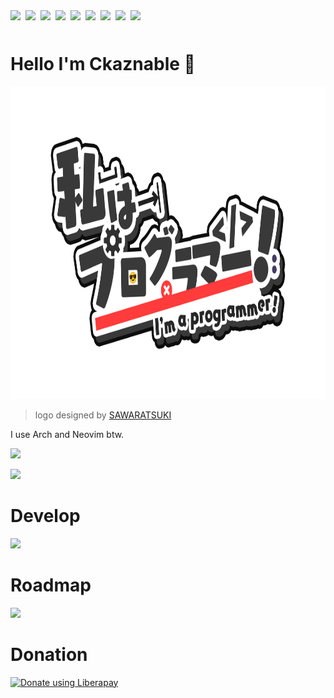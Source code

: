 <div style="display: flex; gap: 8px; flex-wrap: wrap; flex-direction: row;">

<img src="https://api.visitorbadge.io/api/visitors?path=ckaznable&countColor=%23ff8a65" height="30">
<img src="https://img.shields.io/badge/git-%23F05033.svg?style=for-the-badge&logo=git&logoColor=white" height="30">
<img src="https://img.shields.io/badge/Android-3DDC84?style=for-the-badge&logo=android&logoColor=white" height="30">
<img src="https://img.shields.io/badge/Linux-FCC624?style=for-the-badge&logo=linux&logoColor=black" height="30">
<img src="https://img.shields.io/badge/NIXOS-5277C3.svg?style=for-the-badge&logo=NixOS&logoColor=white" height="30">
<img src="https://img.shields.io/badge/Arch%20Linux-1793D1?logo=arch-linux&logoColor=fff&style=for-the-badge" height="30">
<img src="https://img.shields.io/badge/Ubuntu-E95420?style=for-the-badge&logo=ubuntu&logoColor=white" height="30">
<img src="https://img.shields.io/badge/Windows-0078D6?style=for-the-badge&logo=windows&logoColor=white" height="30">
<img src="https://img.shields.io/badge/github-%23121011.svg?style=for-the-badge&logo=github&logoColor=white" height="30">
</div>

# Hello I'm Ckaznable 👋

<img src="./IamProgrammer!.png" height="500">

> logo designed by [SAWARATSUKI](https://github.com/SAWARATSUKI/KawaiiLogos)

I use Arch and Neovim btw.

<img src="https://github-profile-summary-cards.vercel.app/api/cards/most-commit-language?username=ckaznable&theme=dark" />

![](https://github-profile-summary-cards.vercel.app/api/cards/profile-details?username=ckaznable&theme=dark)

# Develop

[![](https://skillicons.dev/icons?i=rust,js,ts,nodejs,deno,vue,react,vite,rollup,go,php,md,python)](https://skillicons.dev)

# Roadmap

[![](https://skillicons.dev/icons?i=bevy,wasm,zig,c,cpp,haskell,ocaml,kotlin,tauri)](https://skillicons.dev)

# Donation

<a href="https://liberapay.com/ckaznable/donate"><img alt="Donate using Liberapay" src="https://liberapay.com/assets/widgets/donate.svg"></a>
